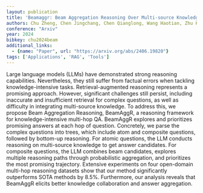 ```yaml
---
layout: publication
title: 'Beamaggr: Beam Aggregation Reasoning Over Multi-source Knowledge For Multi-hop Question Answering'
authors: Chu Zheng, Chen Jingchang, Chen Qianglong, Wang Haotian, Zhu Kun, Du Xiyuan, Yu Weijiang, Liu Ming, Qin Bing
conference: "Arxiv"
year: 2024
bibkey: chu2024beam
additional_links:
  - {name: "Paper", url: "https://arxiv.org/abs/2406.19820"}
tags: ['Applications', 'RAG', 'Tools']
---
```

Large language models (LLMs) have demonstrated strong reasoning capabilities.
Nevertheless, they still suffer from factual errors when tackling
knowledge-intensive tasks. Retrieval-augmented reasoning represents a promising
approach. However, significant challenges still persist, including inaccurate
and insufficient retrieval for complex questions, as well as difficulty in
integrating multi-source knowledge. To address this, we propose Beam
Aggregation Reasoning, BeamAggR, a reasoning framework for knowledge-intensive
multi-hop QA. BeamAggR explores and prioritizes promising answers at each hop
of question. Concretely, we parse the complex questions into trees, which
include atom and composite questions, followed by bottom-up reasoning. For
atomic questions, the LLM conducts reasoning on multi-source knowledge to get
answer candidates. For composite questions, the LLM combines beam candidates,
explores multiple reasoning paths through probabilistic aggregation, and
prioritizes the most promising trajectory. Extensive experiments on four
open-domain multi-hop reasoning datasets show that our method significantly
outperforms SOTA methods by 8.5%. Furthermore, our analysis reveals that
BeamAggR elicits better knowledge collaboration and answer aggregation.
